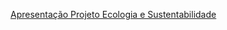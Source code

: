 [Apresentação Projeto Ecologia e Sustentabilidade](https://view.genially.com/671d1e141d34e6a1746935f3/presentation-projeto-de-ecologia-e-sustentabilidade)
